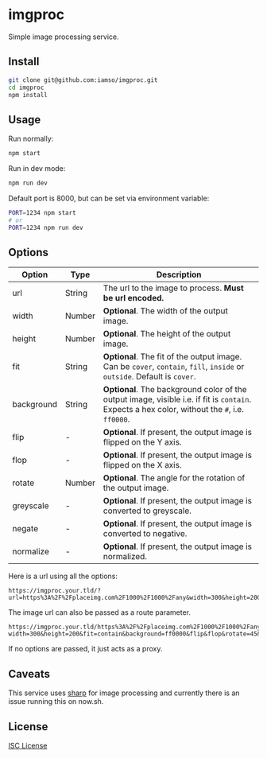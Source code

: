 # imgproc

Simple image processing service.

## Install

```bash
git clone git@github.com:iamso/imgproc.git
cd imgproc
npm install
```

## Usage 

Run normally:

```bash
npm start
```

Run in dev mode:

```bash
npm run dev
```

Default port is 8000, but can be set via environment variable:

```bash
PORT=1234 npm start
# or
PORT=1234 npm run dev
```

## Options

| Option | Type | Description |
|--------|------|-------------|
| url | String | The url to the image to process. **Must be url encoded.**|
| width | Number | **Optional**. The width of the output image.|
| height | Number | **Optional**. The height of the output image. |
| fit | String | **Optional**. The fit of the output image. Can be `cover`, `contain`, `fill`, `inside` or `outside`. Default is `cover`. |
| background | String | **Optional**. The background color of the output image, visible i.e. if fit is `contain`. Expects a hex color, without the `#`, i.e. `ff0000`. |
| flip | - | **Optional**. If present, the output image is flipped on the Y axis. |
| flop | - | **Optional**. If present, the output image is flipped on the X axis. |
| rotate | Number | **Optional**. The angle for the rotation of the output image. |
| greyscale | - | **Optional**. If present, the output image is converted to greyscale. |
| negate | - | **Optional**. If present, the output image is converted to negative. |
| normalize | - | **Optional**. If present, the output image is normalized. |

Here is a url using all the options:

```url
https://imgproc.your.tld/?url=https%3A%2F%2Fplaceimg.com%2F1000%2F1000%2Fany&width=300&height=200&fit=contain&background=ff0000&flip&flop&rotate=45&greyscale&negate&normalize
```

The image url can also be passed as a route parameter.

```url
https://imgproc.your.tld/https%3A%2F%2Fplaceimg.com%2F1000%2F1000%2Fany?width=300&height=200&fit=contain&background=ff0000&flip&flop&rotate=45&greyscale&negate&normalize
```

If no options are passed, it just acts as a proxy.

## Caveats

This service uses [sharp](https://github.com/lovell/sharp) for image processing and currently there is an issue running this on now.sh.

## License

[ISC License](LICENSE)



